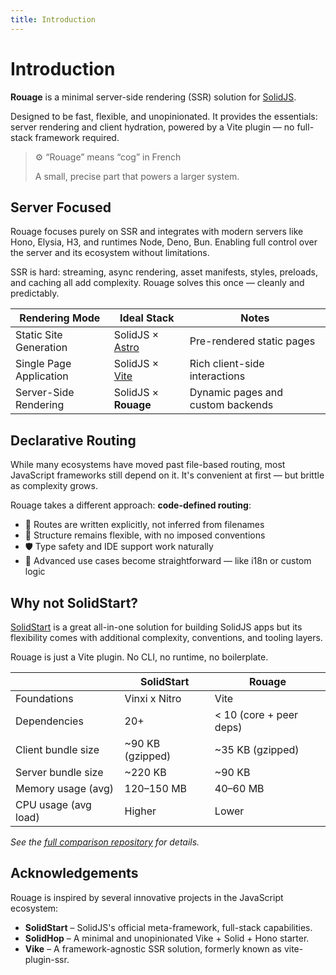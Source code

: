 ```yaml
---
title: Introduction
---
```


# Introduction

**Rouage** is a minimal server-side rendering (SSR) solution for [SolidJS](https://www.solidjs.com/).

Designed to be fast, flexible, and unopinionated. It provides the essentials: server rendering and client hydration, powered by a Vite plugin — no full-stack framework required.

> ⚙️ “Rouage” means “cog” in French
> 
> A small, precise part that powers a larger system.

## Server Focused

Rouage focuses purely on SSR and integrates with modern servers like Hono, Elysia, H3, and runtimes Node, Deno, Bun. Enabling full control over the server and its ecosystem without limitations.

SSR is hard: streaming, async rendering, asset manifests, styles, preloads, and caching all add complexity. Rouage solves this once — cleanly and predictably.

| Rendering Mode          | Ideal Stack                            | Notes                             |
|-------------------------|----------------------------------------|-----------------------------------|
| Static Site Generation  | SolidJS × [Astro](https://astro.build) | Pre-rendered static pages         |
| Single Page Application | SolidJS × [Vite](https://vitejs.dev)   | Rich client-side interactions     |
| Server-Side Rendering   | SolidJS × **Rouage**                  | Dynamic pages and custom backends |

## Declarative Routing

While many ecosystems have moved past file-based routing, most JavaScript frameworks still depend on it. It's convenient at first — but brittle as complexity grows.

Rouage takes a different approach: **code-defined routing**:
- 📝 Routes are written explicitly, not inferred from filenames
- 🧩 Structure remains flexible, with no imposed conventions
- 🛡️ Type safety and IDE support work naturally
- 🚀 Advanced use cases become straightforward — like i18n or custom logic

## Why not SolidStart?

[SolidStart](https://start.solidjs.com) is a great all-in-one solution for building SolidJS apps but its flexibility comes with additional complexity, conventions, and tooling layers.

Rouage is just a Vite plugin. No CLI, no runtime, no boilerplate.

|                        | SolidStart             | Rouage                  |
|------------------------|------------------------|--------------------------|
| Foundations            | Vinxi x Nitro          | Vite                     |
| Dependencies           | 20+                    | < 10 (core + peer deps)  |
| Client bundle size     | ~90 KB (gzipped)       | ~35 KB (gzipped)         |
| Server bundle size     | ~220 KB                | ~90 KB                   |
| Memory usage (avg)     | 120–150 MB             | 40–60 MB                 |
| CPU usage (avg load)   | Higher                 | Lower                    |

*See the [full comparison repository](https://github.com/rouage-dev/rouage/tree/main/examples/comparison) for details.*

## Acknowledgements

Rouage is inspired by several innovative projects in the JavaScript ecosystem:

- **SolidStart** – SolidJS's official meta-framework, full-stack capabilities.
- **SolidHop** – A minimal and unopinionated Vike + Solid + Hono starter.
- **Vike** – A framework-agnostic SSR solution, formerly known as vite-plugin-ssr.
